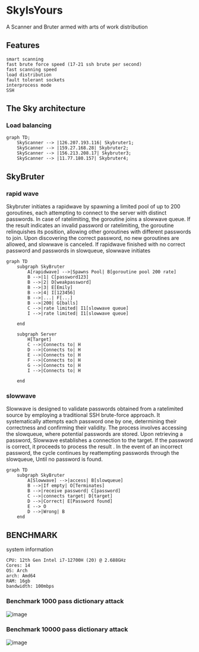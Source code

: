 # SkyIsYours
A Scanner and Bruter armed with arts of work distribution

## Features
```
smart scanning
fast brute force speed (17-21 ssh brute per second)
fast scanning speed
load distribution
fault tolerant sockets
interprocess mode
SSH
```

## The Sky architecture
### Load balancing
```mermaid
graph TD;
    SkyScanner --> |126.207.193.116| Skybruter1;
    SkyScanner --> |159.27.168.28| Skybruter2;
    SkyScanner --> |156.213.208.17| Skybruter3;
    SkyScanner --> |11.77.180.157| Skybruter4;
```

## SkyBruter
### rapid wave

Skybruter initiates a rapidwave by spawning a limited pool of up to 200 goroutines, each attempting to connect to the server with distinct passwords. In case of ratelimiting, the goroutine joins a slowwave queue. If the result indicates an invalid password or ratelimiting, the goroutine relinquishes its position, allowing other goroutines with different passwords to join. Upon discovering the correct password, no new goroutines are allowed, and slowwave is canceled. If rapidwave finished with no correct password and passwords in slowqueue, slowwave initiates

```mermaid
graph TD
    subgraph SkyBruter
        A[rapidwave] -->|Spawns Pool| B[goroutine pool 200 rate]
        B -->|1| C[password123]
        B -->|2| D[weakpassword]
        B -->|3| E[Emily]
        B -->|4| I[123456]
        B -->|...| F[...]
        B -->|200| G[balls]
        C -->|rate limited| I1[slowwave queue]
        I -->|rate limited| I1[slowwave queue]

    end

    subgraph Server
        H[Target]
        C -->|Connects to| H
        D -->|Connects to| H
        E -->|Connects to| H
        F -->|Connects to| H
        G -->|Connects to| H
        I -->|Connects to| H

    end
```

### slowwave
Slowwave is designed to validate passwords obtained from a ratelimited source by employing a traditional SSH brute-force approach. It systematically attempts each password one by one, determining their correctness and confirming their validity. The process involves accessing the slowqueue, where potential passwords are stored. Upon retrieving a password, Slowwave establishes a connection to the target. If the password is correct, it proceeds to process the result . In the event of an incorrect password, the cycle continues by reattempting passwords through the slowqueue, Until no password is found.

```mermaid
graph TD
    subgraph SkyBruter
        A[Slowwave] -->|access| B[slowqueue]
        B -->|If empty| O[Terminates]
        B -->|receive password| C[password]
        C -->|connects target| D[target]
        D -->|Correct| E[Password found]
        E --> O
        D -->|Wrong| B
    end
```
## BENCHMARK

system information
```
CPU: 12th Gen Intel i7-12700H (20) @ 2.688GHz
Cores: 14
OS: Arch
arch: Amd64
RAM: 16gb
bandwidth: 100mbps
```


### Benchmark 1000 pass dictionary attack

![image](https://github.com/polymaster3313/SkyIsYours/assets/93959737/6fc77c9f-9f15-441f-bc95-aaa262985e4d)

### Benchmark 10000 pass dictionary attack
![image](https://github.com/polymaster3313/SkyIsYours/assets/93959737/11d7a186-490a-4e1c-9047-d8a754a2208d)
